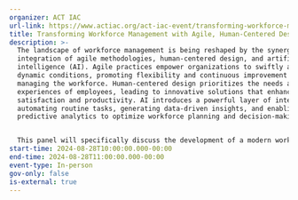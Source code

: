 ```yaml
---
organizer: ACT IAC
url-link: https://www.actiac.org/act-iac-event/transforming-workforce-management-agile-human-centered-design-and-ai
title: Transforming Workforce Management with Agile, Human-Centered Design and AI
description: >-
  The landscape of workforce management is being reshaped by the synergistic
  integration of agile methodologies, human-centered design, and artificial
  intelligence (AI). Agile practices empower organizations to swiftly adapt to
  dynamic conditions, promoting flexibility and continuous improvement in
  managing the workforce. Human-centered design prioritizes the needs and
  experiences of employees, leading to innovative solutions that enhance job
  satisfaction and productivity. AI introduces a powerful layer of intelligence,
  automating routine tasks, generating data-driven insights, and enabling
  predictive analytics to optimize workforce planning and decision-making.


  This panel will specifically discuss the development of a modern workforce management solution for the Forest Service. We will explore how these elements combine to create a comprehensive system to manage workforce and recruiting needs, making the Forest Service's workforce management more dynamic, responsive, and efficient. Join us to discover how these cutting-edge approaches can transform the Forest Service's workforce management practices, driving success and innovation in managing their unique workforce challenges.
start-time: 2024-08-28T10:00:00.000-00:00
end-time: 2024-08-28T11:00:00.000-00:00
event-type: In-person
gov-only: false
is-external: true
---
```

